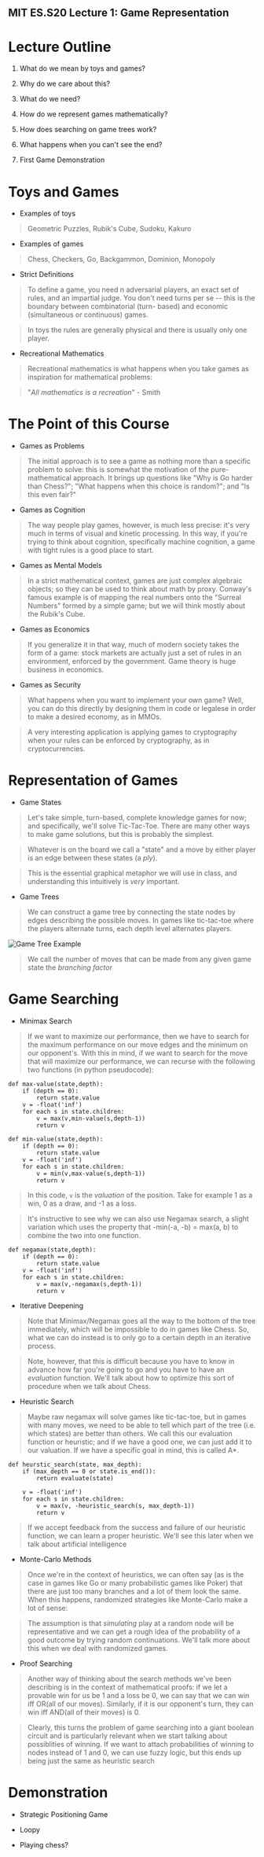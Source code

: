 MIT ES.S20 Lecture 1: Game Representation
-------

# Lecture Outline

1. What do we mean by toys and games?

2. Why do we care about this?

3. What do we need?

4. How do we represent games mathematically?

5. How does searching on game trees work?

6. What happens when you can't see the end?

7. First Game Demonstration

# Toys and Games

+ Examples of toys

> Geometric Puzzles, Rubik's Cube, Sudoku, Kakuro

+ Examples of games

> Chess, Checkers, Go, Backgammon, Dominion, Monopoly

+ Strict Definitions

> To define a game, you need n adversarial players, an exact
> set of rules, and an impartial judge. You don't need turns
> per se -- this is the boundary between combinatorial (turn-
> based) and economic (simultaneous or continuous) games.

> In toys the rules are generally physical and there is usually
> only one player.

+ Recreational Mathematics

> Recreational mathematics is what happens when you take games
> as inspiration for mathematical problems:

> "_All mathematics is a recreation_" - Smith

# The Point of this Course

+ Games as Problems

> The initial approach is to see a game as nothing more than
> a specific problem to solve: this is somewhat the motivation
> of the pure-mathematical approach. It brings up questions like
> "Why is Go harder than Chess?"; "What happens when this choice
> is random?"; and "Is this even fair?"

+ Games as Cognition

> The way people play games, however, is much less precise: it's
> very much in terms of visual and kinetic processing. In this way,
> if you're trying to think about cognition, specifically machine
> cognition, a game with tight rules is a good place to start.

+ Games as Mental Models

> In a strict mathematical context, games are just complex
> algebraic objects; so they can be used to think about math by
> proxy. Conway's famous example is of mapping the real numbers
> onto the "Surreal Numbers" formed by a simple game; but we
> will think mostly about the Rubik's Cube.

+ Games as Economics

> If you generalize it in that way, much of modern society takes
> the form of a game: stock markets are actually just a set of
> rules in an environment, enforced by the government. Game theory
> is huge business in economics.

+ Games as Security

> What happens when you want to implement your own game? Well, 
> you can do this directly by designing them in code or legalese
> in order to make a desired economy, as in MMOs.

> A very interesting application is applying games to cryptography
> when your rules can be enforced by cryptography, as in
> cryptocurrencies.

# Representation of Games

+ Game States

> Let's take simple, turn-based, complete knowledge games for now;
> and specifically, we'll solve Tic-Tac-Toe. There are many other
> ways to make game solutions, but this is probably the simplest.

> Whatever is on the board we call a "state" and a move by either
> player is an edge between these states (a _ply_).

> This is the essential graphical metaphor we will use in class,
> and understanding this intuitively is _very_ important.

+ Game Trees

> We can construct a game tree by connecting the state nodes by
> edges describing the possible moves. In games like tic-tac-toe
> where the players alternate turns, each depth level alternates
> players.

![Game Tree Example](tree.png)

> We call the number of moves that can be made from any given game
> state the _branching factor_

# Game Searching

+ Minimax Search

> If we want to maximize our performance, then we have to search
> for the maximum performance on our move edges and the minimum
> on our opponent's. With this in mind, if we want to search for
> the move that will maximize our performance, we can recurse
> with the following two functions (in python pseudocode):

```
def max-value(state,depth):
    if (depth == 0):
        return state.value
    v = -float('inf')
    for each s in state.children:
        v = max(v,min-value(s,depth-1))
        return v

def min-value(state,depth):
    if (depth == 0):
        return state.value
    v = -float('inf')
    for each s in state.children:
        v = min(v,max-value(s,depth-1))
        return v
```

> In this code, `v` is the _valuation_ of the position. Take for example
> 1 as a win, 0 as a draw, and -1 as a loss.

> It's instructive to see why we can also use Negamax search, a slight
> variation which uses the property that -min(-a, -b) = max(a, b) to
> combine the two into one function.

```
def negamax(state,depth):
    if (depth == 0):
        return state.value
    v = -float('inf')
    for each s in state.children:
        v = max(v,-negamax(s,depth-1))
        return v
```

+ Iterative Deepening

> Note that Minimax/Negamax goes all the way to the bottom of the tree
> immediately, which will be impossible to do in games like Chess. So,
> what we can do instead is to only go to a certain depth in an
> iterative process.

> Note, however, that this is difficult because you have to know in
> advance how far you're going to go and you have to have an _evaluation_
> function. We'll talk about how to optimize this sort of procedure when
> we talk about Chess.

+ Heuristic Search

> Maybe raw negamax will solve games like tic-tac-toe, but in games with
> many moves, we need to be able to tell which part of the tree (i.e.
> which states) are better than others. We call this our evaluation function
> or heuristic; and if we have a good one, we can just add it to our
> valuation. If we have a specific goal in mind, this is called A\*.

```
def heurstic_search(state, max_depth):
    if (max_depth == 0 or state.is_end()):
        return evaluate(state)

    v = -float('inf')
    for each s in state.children:
        v = max(v, -heuristic_search(s, max_depth-1))
        return v
```

> If we accept feedback from the success and failure of our heuristic function,
> we can learn a proper heuristic. We'll see this later when we talk about
> artificial intelligence

+ Monte-Carlo Methods

> Once we're in the context of heuristics, we can often say (as is the case in games
> like Go or many probabilistic games like Poker) that there are just too many
> branches and a lot of them look the same. When this happens, randomized strategies
> like Monte-Carlo make a lot of sense:

> The assumption is that _simulating_ play at a random node will be representative
> and we can get a rough idea of the probability of a good outcome by trying
> random continuations. We'll talk more about this when we deal with randomized
> games.

+ Proof Searching

> Another way of thinking about the search methods we've been describing is in the
> context of mathematical proofs: if we let a provable win for us be 1 and a loss
> be 0, we can say that we can win iff OR(all of our moves). Similarly, if it is
> our opponent's turn, they can win iff AND(all of their moves) is 0.

> Clearly, this turns the problem of game searching into a giant boolean circuit
> and is particularly relevant when we start talking about possiblities of winning.
> If we want to attach probabilities of winning to nodes instead of 1 and 0, we
> can use fuzzy logic, but this ends up being just the same as heuristic search

# Demonstration

+ Strategic Positioning Game

+ Loopy

+ Playing chess?
